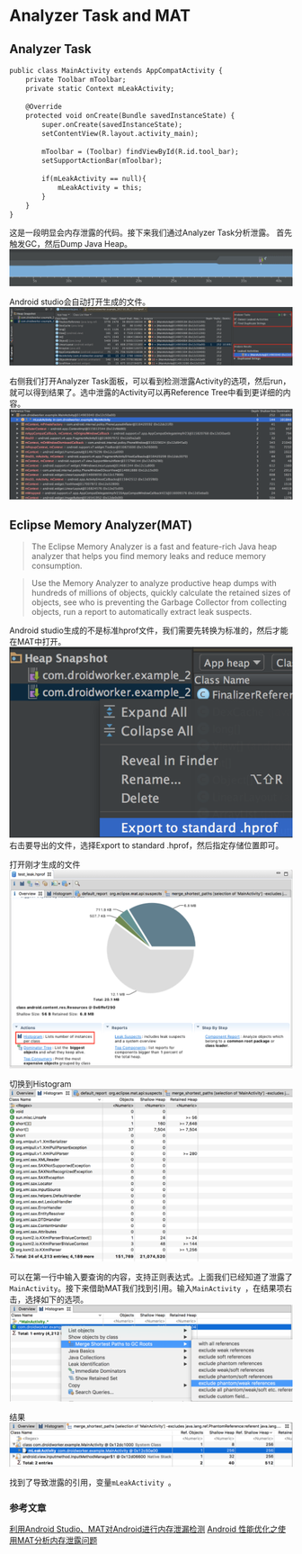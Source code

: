 # Analyzer Task and MAT
## Analyzer Task
```
public class MainActivity extends AppCompatActivity {
    private Toolbar mToolbar;
    private static Context mLeakActivity;

    @Override
    protected void onCreate(Bundle savedInstanceState) {
        super.onCreate(savedInstanceState);
        setContentView(R.layout.activity_main);

        mToolbar = (Toolbar) findViewById(R.id.tool_bar);
        setSupportActionBar(mToolbar);

        if(mLeakActivity == null){
            mLeakActivity = this;
        }
    }
}
```
这是一段明显会内存泄露的代码。接下来我们通过Analyzer Task分析泄露。
首先触发GC，然后Dump Java Heap。
![](https://github.com/DroidWorkerLYF/LearnX/blob/master/Memory/memory%20monitor.png?raw=true)

Android studio会自动打开生成的文件。
![](https://github.com/DroidWorkerLYF/LearnX/blob/master/Memory/Analyzer_Task_result.png?raw=true)

右侧我们打开Analyzer Task面板，可以看到检测泄露Activity的选项，然后run，就可以得到结果了。选中泄露的Activity可以再Reference Tree中看到更详细的内容。
![](https://github.com/DroidWorkerLYF/LearnX/blob/master/Memory/Reference_Tree.png?raw=true)

## Eclipse Memory Analyzer(MAT)
>The Eclipse Memory Analyzer is a fast and feature-rich Java heap analyzer that helps you find memory leaks and reduce memory consumption.

>Use the Memory Analyzer to analyze productive heap dumps with hundreds of millions of objects, quickly calculate the retained sizes of objects, see who is preventing the Garbage Collector from collecting objects, run a report to automatically extract leak suspects.

Android studio生成的不是标准hprof文件，我们需要先转换为标准的，然后才能在MAT中打开。
![](https://github.com/DroidWorkerLYF/LearnX/blob/master/Memory/Export_Standard_Hprof.png?raw=true)
右击要导出的文件，选择Export to standard .hprof，然后指定存储位置即可。

打开刚才生成的文件
![](https://github.com/DroidWorkerLYF/LearnX/blob/master/Memory/Overview.png?raw=true)

切换到Histogram
![](https://github.com/DroidWorkerLYF/LearnX/blob/master/Memory/Histogram.png?raw=true)

可以在第一行中输入要查询的内容，支持正则表达式。上面我们已经知道了泄露了`MainActivity`。接下来借助MAT我们找到引用。输入`MainActivity `，在结果项右击，选择如下的选项。
![](https://github.com/DroidWorkerLYF/LearnX/blob/master/Memory/GC.png?raw=true)

结果
![](https://github.com/DroidWorkerLYF/LearnX/blob/master/Memory/GC_root_result.png?raw=true)

找到了导致泄露的引用，变量`mLeakActivity `。


### 参考文章
[利用Android Studio、MAT对Android进行内存泄漏检测](https://joyrun.github.io/2016/08/08/AndroidMemoryLeak/)
[Android 性能优化之使用MAT分析内存泄露问题](http://blog.csdn.net/xiaanming/article/details/42396507)